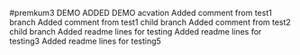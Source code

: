 #premkum3
DEMO 
ADDED DEMO acvation
Added comment from test1 branch
Added comment from test1 child branch
Added comment from test2 child branch
Added readme lines for testing 
Added readme lines for testing3 
Added readme lines for testing5 
